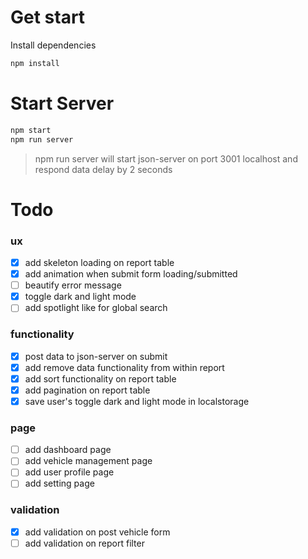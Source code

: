 # Get start

Install dependencies

```bash
npm install
```

# Start Server

```bash
npm start
npm run server
```

> npm run server will start json-server on port 3001 localhost and respond data delay by 2 seconds

# Todo

### ux

- [x] add skeleton loading on report table
- [x] add animation when submit form loading/submitted
- [ ] beautify error message
- [x] toggle dark and light mode
- [ ] add spotlight like for global search

### functionality

- [x] post data to json-server on submit
- [x] add remove data functionality from within report
- [x] add sort functionality on report table
- [x] add pagination on report table
- [x] save user's toggle dark and light mode in localstorage

### page

- [ ] add dashboard page
- [ ] add vehicle management page
- [ ] add user profile page
- [ ] add setting page

### validation

- [x] add validation on post vehicle form
- [ ] add validation on report filter
